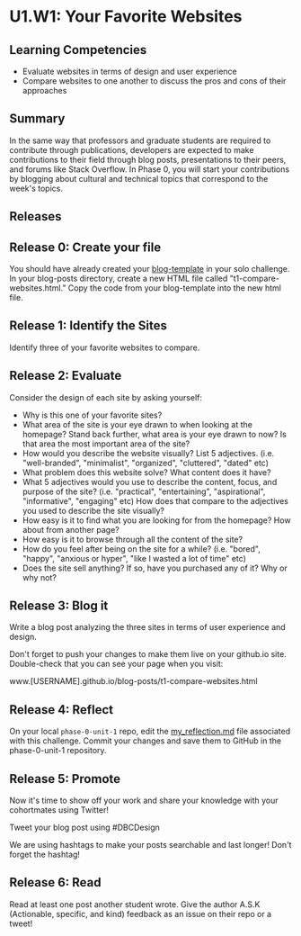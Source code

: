 # U1.W1: Your Favorite Websites


## Learning Competencies
- Evaluate websites in terms of design and user experience
- Compare websites to one another to discuss the pros and cons of their approaches

## Summary
In the same way that professors and graduate students are required to contribute through publications, developers are expected to make contributions to their field through blog posts, presentations to their peers, and forums like Stack Overflow. In Phase 0, you will start your contributions by blogging about cultural and technical topics that correspond to the week's topics.

## Releases

## Release 0: Create your file

You should have already created your [blog-template](../9-blog-template-solo-challenge) in your solo challenge. In your blog-posts directory, create a new HTML file called "t1-compare-websites.html." Copy the code from your blog-template into the new html file.

## Release 1: Identify the Sites

Identify three of your favorite websites to compare.

## Release 2: Evaluate

Consider the design of each site by asking yourself:

 - Why is this one of your favorite sites?
 - What area of the site is your eye drawn to when looking at the homepage? Stand back further, what area is your eye drawn to now? Is that area the most important area of the site?
 - How would you describe the website visually? List 5 adjectives. (i.e. "well-branded", "minimalist", "organized", "cluttered", "dated" etc)
 - What problem does this website solve? What content does it have?
 - What 5 adjectives would you use to describe the content, focus, and purpose of the site? (i.e. "practical", "entertaining", "aspirational", "informative", "engaging" etc) How does that compare to the adjectives you used to describe the site visually?
 - How easy is it to find what you are looking for from the homepage? How about from another page?
 - How easy is it to browse through all the content of the site?
 - How do you feel after being on the site for a while? (i.e. "bored", "happy", "anxious or hyper", "like I wasted a lot of time" etc)
 - Does the site sell anything? If so, have you purchased any of it? Why or why not?

## Release 3: Blog it

Write a blog post analyzing the three sites in terms of user experience and design.

Don't forget to push your changes to make them live on your github.io site. Double-check that you can see your page when you visit:

www.[USERNAME].github.io/blog-posts/t1-compare-websites.html

## Release 4: Reflect
On your local `phase-0-unit-1` repo, edit the [my_reflection.md](my_reflection.md) file associated with this challenge. Commit your changes and save them to GitHub in the phase-0-unit-1 repository.

## Release 5: Promote
Now it's time to show off your work and share your knowledge with your cohortmates using Twitter!

Tweet your blog post using #DBCDesign

We are using hashtags to make your posts searchable and last longer! Don't forget the hashtag!

## Release 6: Read

Read at least one post another student wrote. Give the author A.S.K (Actionable, specific, and kind) feedback as an issue on their repo or a tweet!